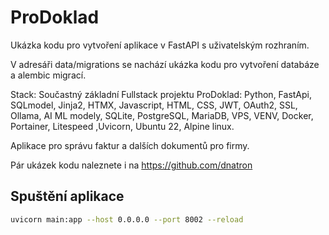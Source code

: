 # ProDoklad

Ukázka kodu pro vytvoření aplikace v FastAPI s uživatelským rozhraním.

V adresáři data/migrations se nachází ukázka kodu pro vytvoření databáze a alembic migrací.

Stack:
Součastný základní Fullstack projektu ProDoklad: Python, FastApi, SQLmodel, Jinja2, HTMX, Javascript, HTML, CSS, JWT, OAuth2, SSL, Ollama, AI ML modely, SQLite, PostgreSQL, MariaDB, VPS, VENV, Docker, Portainer, Litespeed ,Uvicorn, Ubuntu 22, Alpine linux.

Aplikace pro správu faktur a dalších dokumentů pro firmy.

Pár ukázek kodu naleznete i na https://github.com/dnatron

## Spuštění aplikace

```bash
uvicorn main:app --host 0.0.0.0 --port 8002 --reload
```

 
